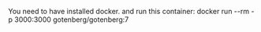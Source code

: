 You need to have installed docker.
and run this container:
docker run --rm -p 3000:3000 gotenberg/gotenberg:7

